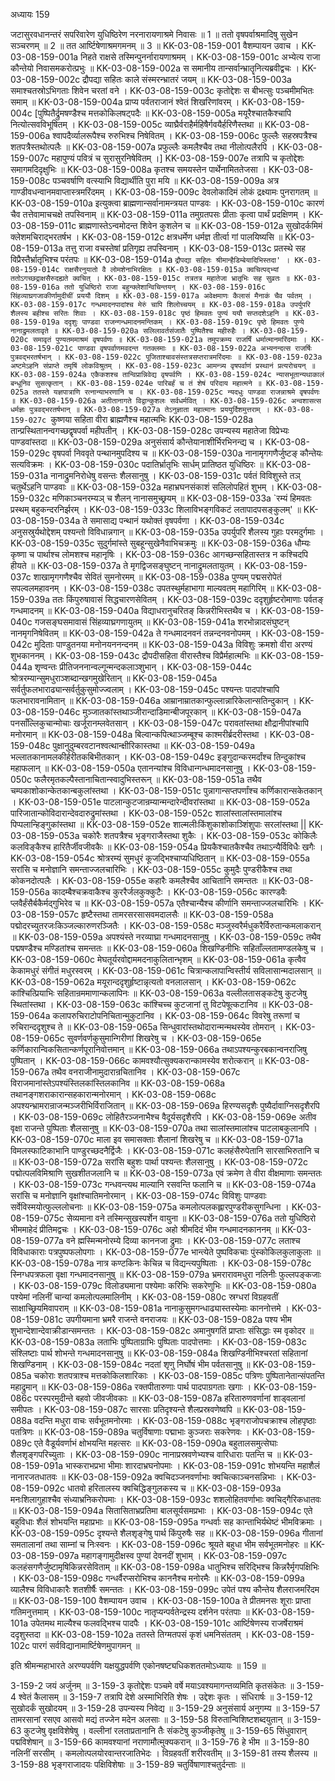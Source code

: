 अध्यायः 159

जटासुरवधानन्तरं सपरिवारेण युधिष्ठिरेण नरनारायणाश्रमे निवासः ॥ 1 ॥ ततो वृषपर्वाश्रमादिषु सुखेन सञ्चरणम् ॥ 2 ॥ तत आर्ष्टिषेणाश्रमगमनम् ॥ 3 ॥
KK-03-08-159-001 वैशम्पायन उवाच ।
KK-03-08-159-001a निहते राक्षसे तस्मिन्पुनर्नारायणाश्रमम् ।
KK-03-08-159-001c अभ्येत्य राजा कौन्तेयो निवासमकरोत्प्रभुः ॥
KK-03-08-159-002a स समानीय तान्सर्वान्भ्रातॄनित्यब्रवीद्वचः ।
KK-03-08-159-002c द्रौपद्या सहितः काले संस्मरन्भ्रातरं जयम् ॥
KK-03-08-159-003a समाश्चतस्रोऽभिगताः शिवेन चरतां वने ।
KK-03-08-159-003c कृतोद्देशः स बीभत्सुः पञ्चमीमभितः समाम् ॥
KK-03-08-159-004a प्राप्य पर्वतराजानं श्वेतं शिखरिणांवरम् ।
KK-03-08-159-004c [पुष्पितैर्द्रुमषण्डैश्च मत्तकोकिलषट्पदैः ॥
KK-03-08-159-005a मयूरैश्चातकैश्चापि नित्योत्सवविभूषितम् ।
KK-03-08-159-005c व्याघ्रैर्वराहैर्महिषैर्गवयैर्हरिणैस्तथा ॥
KK-03-08-159-006a श्वापदैर्व्यालरूपैश्च रुरुभिश्च निषेवितम् ।
KK-03-08-159-006c फुल्लैः सहस्रपत्रैश्च शतपत्रैस्तथोत्पलैः ॥
KK-03-08-159-007a प्रफुल्लैः कमलैश्चैव तथा नीलोत्पलैरपि ।
KK-03-08-159-007c महापुण्यं पवित्रं च सुरासुरनिषेवितम् ।]
KK-03-08-159-007e तत्रापि च कृतोद्देशः समागमदिदृक्षुभिः ॥
KK-03-08-159-008a कृतश्च समयस्तेन पार्थेनामिततेजसा ।
KK-03-08-159-008c पञ्चवर्षाणि वत्स्याभि विद्यार्थीति पुरा मयि ॥
KK-03-08-159-009a अत्र गाण्डीवधन्वानमवाप्तास्त्रमरिंदमम् ।
KK-03-08-159-009c देवलोकादिमं लोकं द्रक्ष्यामः पुनरागतम् ॥
KK-03-08-159-010a इत्युक्त्वा ब्राह्मणान्सर्वानामन्त्रयत पाण्डवः ।
KK-03-08-159-010c कारणं चैव तत्तेवामाचचक्षे तपस्विनाम् ॥
KK-03-08-159-011a तमुग्रतपसः प्रीताः कृत्वा पार्थं प्रदक्षिणम् ।
KK-03-08-159-011c ब्राह्मणास्तेऽन्वमोदन्त शिवेन कुशलेन च ॥
KK-03-08-159-012a सुखोदर्कमिमं क्लेशमचिराद्भरतर्षभ ।
KK-03-08-159-012c क्षत्रधर्मेण धर्मज्ञ तीर्त्वा गां पालयिष्यसि ॥
KK-03-08-159-013a तत्तु राजा वचस्तेषां प्रतिगृह्य तपस्विनाम् ।
KK-03-08-159-013c प्रतस्थे सह विप्रैस्तैर्भ्रातृभिश्च परंतपः ॥
KK-03-08-159-014a `द्रौपद्या सहितः श्रीमान्हैडिम्बेयादिभिस्तदा' ।
KK-03-08-159-014c राक्षसैरनुयातो वै लोमशेनाभिरक्षितः ॥
KK-03-08-159-015a क्वचित्पद्भ्यां ततोऽगच्छद्राक्षसैरुदह्यते क्वचित् ।
KK-03-08-159-015c तत्रतत्र महातेजा भ्रातृभिः सह सुव्रतः ॥
KK-03-08-159-016a ततो युधिष्ठिरो राजा बहुन्क्लेशान्विचिन्तयन् ।
KK-03-08-159-016c सिंहव्याघ्रगजाकीर्णामुदीचीं प्रययौ दिशम् ॥
KK-03-08-159-017a अवेक्षमाणः कैलासं मैनाकं चैव पर्वतम् ।
KK-03-08-159-017c गन्धमादनपादांश्च मेरुं चापि शिलोच्चयम् ॥
KK-03-08-159-018a उपर्युपरि शैलस्य बहीश्च सरितः शिवाः ।
KK-03-08-159-018c पृष्ठं हिमवतः पुण्यं ययौ सप्तदशेऽहनि ॥
KK-03-08-159-019a ददृशुः पाण्डवा राजन्गन्धमादनमन्तिकम् ।
KK-03-08-159-019c पृष्ठे हिमवतः पुण्ये नानाद्रुमलतावृते ॥
KK-03-08-159-020a सलिलावर्तसंजातैः पुष्पितैश्च महीरुहैः ।
KK-03-08-159-020c समावृतं पुण्यतममाश्रमं वृषपर्वणः ॥
KK-03-08-159-021a तमुपक्रम्य राजर्षिं धर्मात्मानमरिंदमाः ।
KK-03-08-159-021c पाण्डवा वृषपर्वाणमवदन्त गतक्लमाः ॥
KK-03-08-159-022a अभ्यनन्दत्स राजर्षिः पुत्रवद्भरतर्षभान् ।
KK-03-08-159-022c पूजिताश्चावसंस्तत्रसप्तरात्रमरिंदमाः ॥
KK-03-08-159-023a अष्टमेऽहनि संप्राप्ते तमृषिं लोकविश्रुतम् ।
KK-03-08-159-023c आमन्त्र्य वृषपर्वाणं प्रस्थानं प्रत्यरोचयन् ॥
KK-03-08-159-024a एकैकशश्च तान्विप्रान्निवेद्य वृषपर्वणि ।
KK-03-08-159-024c न्यासभूतान्यथाकालं बन्धूनिव सुसत्कृतान् ।
KK-03-08-159-024e पारिबर्हं च तं शेषं परिदाय महात्मने ॥
KK-03-08-159-025a ततस्ते यज्ञपात्राणि रत्नान्याभरणानि च ।
KK-03-08-159-025c न्यदधुः पाण्डवा राजन्नाश्रमे वृषपर्वणः ॥
KK-03-08-159-026a अतीतानागते विद्वान्कुशलः सर्वधर्मवित् ।
KK-03-08-159-026c अन्वशासत्स धर्मज्ञः पुत्रवद्भरतर्षभान् ॥
KK-03-08-159-027a तेऽनुज्ञाता महात्मानः प्रययुर्दिशमुत्तराम् ।
KK-03-08-159-027c `कुष्णया सहिता वीरा ब्राह्मणैश्च महात्मभिः
KK-03-08-159-028a तान्प्रस्थितानन्वगच्छद्वृषपर्वा महीपतीन् ।
KK-03-08-159-028c उपन्यस्य महातेजा विप्रेभ्यः पाण्डवांस्तदा ॥
KK-03-08-159-029a अनुसंसार्य कौन्तेयानाशीर्भिरभिनन्द्य च ।
KK-03-08-159-029c वृषपर्वा निववृते पन्थानमुपदिश्य च ॥
KK-03-08-159-030a नानामृगगणैर्जुष्टङ् कौन्तेयः सत्यविक्रमः ।
KK-03-08-159-030c पदातिर्भ्रातृभिः सार्धम् प्रातिष्ठत युधिष्ठिरः ॥
KK-03-08-159-031a नानाद्रुमनिरोधेषु वसन्तः शैलसानुषु ।
KK-03-08-159-031c पर्वतं विविशुस्ते तञ् चतुर्थेऽहनि पाण्डवाः ॥
KK-03-08-159-032a महाभ्रघनसंकाशं सलिलोपहितं शुभम् ।
KK-03-08-159-032c मणिकाञ्चनरम्यञ् च शैलन् नानासमुच्छ्रयम् ॥
KK-03-08-159-033a `रम्यं हिमवतः प्रस्थम् बहुकन्दरनिर्झरम् ।
KK-03-08-159-033c शिलाविभङ्गविकटं लतापादपसङ्कुलम्' ॥
KK-03-08-159-034a ते समासाद्य पन्थानं यथोक्तं वृषपर्वणा ।
KK-03-08-159-034c अनुसस्रुर्यथोद्देशम् पश्यन्तो विविधान्नगान् ॥
KK-03-08-159-035a उपर्युपरि शैलस्य गुहाः परमदुर्गमाः ।
KK-03-08-159-035c सुदुर्गमांस्ते सुबहून्सुखेनैवाभिचक्रमुः ॥
KK-03-08-159-036a  धौम्यः कृष्णा च पार्थाश्च लोमशश्च महानृषिः ।
KK-03-08-159-036c आगच्छन्सहितास्तत्र न कश्चिदपि हीयते ॥
KK-03-08-159-037a ते मृगद्विजसङ्घुष्टन् नानाद्रुमलतायुतम् ।
KK-03-08-159-037c शाखामृगगणैश्चैव सेवितं सुमनोरमम् ॥
KK-03-08-159-038a पुण्यम् पद्मसरोपेतं सपल्वलमहावनम् ।
KK-03-08-159-038c उपतस्थुर्महाभागा माल्यवतम् महागिरिम् ॥
KK-03-08-159-039a  ततः किंपुरुषावासं सिद्धचारणसेवितम् ।
KK-03-08-159-039c  ददृशुर्हृष्टरोमाणाः पर्वतङ् गन्धमादनम् ॥
KK-03-08-159-040a  विद्याधरानुचरितङ् किन्नरीभिस्तथैव च ।
KK-03-08-159-040c गजसङ्घसमावासं सिंहव्याघ्रगणायुतम् ॥
KK-03-08-159-041a शरभोन्नादसंघुष्टन् नानमृगनिषेवितम् ॥
KK-03-08-159-042a ते गन्धमादनवनं तन्नन्दनवनोपमम् ।
KK-03-08-159-042c मुदिताः पाण्डुतनया मनोनयननन्दनम् ॥
KK-03-08-159-043a विविशुः क्रमशो वीरा अरण्यं शुभकाननम् ।
KK-03-08-159-043c द्रौपदीसहिता वीरास्तैश्च विप्रैर्महात्मभिः ॥
KK-03-08-159-044a शृण्वन्तः प्रीतिजननान्वल्गून्मन्दकलाञ्शुभान् ।
KK-03-08-159-044c श्रोत्ररम्यान्सुमधुराञ्शब्दान्खगमुखेरितान् ॥
KK-03-08-159-045a सर्वर्तुफलभाराढ्यान्सर्वर्तुकुसुमोज्ज्वलाम् ।
KK-03-08-159-045c पश्यन्तः पादपांश्चापि फलभारावनामितान् ॥
KK-03-08-159-046a आम्रानाम्रातकान्फुल्लान्नारिकेलान्सतिन्दुकान् ।
KK-03-08-159-046c मुञ्जातकांस्तथाञ्जीरान्दाडिमान्बीजपूरकान् ॥
KK-03-08-159-047a पनसाँल्लिकुचान्मोचाः खर्जूरानम्लवेतसान् ।
KK-03-08-159-047c परावतांस्तथा क्षौद्रानीपांश्चापि मनोरमान् ॥
KK-03-08-159-048a बिल्वान्कपित्थाञ्जम्बूश्च काश्मरीर्ब्रदरीस्तथा ।
KK-03-08-159-048c पुक्षानुदुम्बरवटानश्वत्थान्क्षीरिकास्तथा ॥
KK-03-08-159-049a भल्लातकानामलकीर्हरीतकबिभीतकान् ।
KK-03-08-159-049c इङ्गुदान्करमर्दांश्च तिन्दुकांश्च महाफलान् ॥
KK-03-08-159-050a एतानन्यांश्च विविधान्गन्धमादनसानुषु ।
KK-03-08-159-050c फलैरमृतकल्पैस्तानाचितान्स्वादुभिस्तरून् ॥
KK-03-08-159-051a तथैव चम्पकाशोकान्केतकान्बकुलांस्तथा ।
KK-03-08-159-051c पुन्नागान्सप्तपर्णांश्च कर्णिकारान्सकेतकान् ।
KK-03-08-159-051e पाटलान्कुटजान्रम्यान्मन्दारेन्दीवरांस्तथा ॥
KK-03-08-159-052a पारिजातान्कोविदारान्देवदारुद्रुमांस्तथा ।
KK-03-08-159-052c  शालांस्तालांस्तमालांश्च पिप्पलान्हिङ्गुकांस्तथा ॥
KK-03-08-159-052e शाल्मलीःकिंशुकाशोकाञ्शिंशुपाः सरलांस्तथा ||
KK-03-08-159-053a चकोरैः शतपत्रैश्च भृङ्गराजैस्तथा शुकैः ।
KK-03-08-159-053c कोकिलैः कलविङ्कैश्च हारितैर्जीवजीवकैः ॥
KK-03-08-159-054a प्रियकैश्चातकैश्चैव तथाऽन्यैर्विविधैः खगैः ।
KK-03-08-159-054c श्रोत्ररम्यं सुमधुरं कूजद्भिश्चाप्यधिष्ठितान् ॥
KK-03-08-159-055a सरांसि च मनोज्ञानि समन्ताज्जलचारिभिः ।
KK-03-08-159-055c कुमुदैः पुण्डरीकैश्च तथा कोकनदोत्पलैः ।
KK-03-08-159-055e कहारैः कमलैश्चैव आचितानि समन्ततः ॥
KK-03-08-159-056a कादम्बैश्चक्रवाकैश्च कुररैर्जलकुक्कुटैः ।
KK-03-08-159-056c कारण्डवैः प्लवैर्हंसैर्बकैर्मद्गुभिरेव च ॥
KK-03-08-159-057a एतैश्चान्यैश्च कीर्णानि समन्ताज्जलचारिभिः ।
KK-03-08-159-057c हृष्टैस्तथा तामरसरसासवमदालसैः ॥
KK-03-08-159-058a पद्मोदरच्युतरजःकिञ्जल्कारुणरञ्जितैः ।
KK-03-08-159-058c मञ्जुस्वरैर्मधुकरैर्विरुतान्कमलाकरान् ॥
KK-03-08-159-059a अपश्यंस्ते नरव्याघ्रा गन्धमादनसानुषु ।
KK-03-08-159-059c तथैव पद्मषण्डैश्च मण्डितांश्च समन्ततः ॥
KK-03-08-159-060a शिखण्डिनीभिः सहिताँल्लतामण्डलकेषु च ।
KK-03-08-159-060c मेघतूर्यरवोद्दाममदनाकुलितान्भृशम् ॥
KK-03-08-159-061a कृत्वैव केकामधुरं संगीतं मधुरस्वरम् ।
KK-03-08-159-061c चित्रान्कलापान्विस्तीर्य सविलासान्मदालसान् ॥
KK-03-08-159-062a मयूरान्ददृशुर्हृष्टान्नृत्यतो वनलालसान् ।
KK-03-08-159-062c कांश्चित्प्रियाभिः सहितान्रममाणान्कलापिनः ॥
KK-03-08-159-063a वल्लीलतासङ्कटेषु कुटजेषु स्थितांस्तथा ।
KK-03-08-159-063c कांश्चिच्च कुटजानां तु विटपेषूत्कटानिव ॥
KK-03-08-159-064a कलापरुचिराटोपनिचितान्मुकुटानिव ।
KK-03-08-159-064c विवरेषु तरूणां च रुचिरान्ददृशुश्च ते ॥
KK-03-08-159-065a सिन्धुवारांस्तथोदारान्मन्मथस्येव तोमरान् ।
KK-03-08-159-065c सुवर्णवर्णकुसुमान्गिरीणां शिखरेषु च ।
KK-03-08-159-065e कर्णिकारान्विकसितान्कर्णपूरानिवोत्तमान् ॥
KK-03-08-159-066a तथाऽपश्यन्कुरबकान्वनराजिषु पुष्पितान् ।
KK-03-08-159-066c कामवश्यौत्सुक्यकरान्कामस्येव शरोत्करान् ॥
KK-03-08-159-067a तथैव वनराजीनामुदारान्रचितानिव ।
KK-03-08-159-067c विराजमानांस्तेऽपश्यंस्तिलकांस्तिलकानिव ॥
KK-03-08-159-068a तथानङ्गशराकारान्सहकारान्मनोरमान् ।
KK-03-08-159-068c अपश्यन्भ्रामरान्राजन्मञ्जरीभिर्विराजितान् ॥
KK-03-08-159-069a हिरण्यसदृशैः पुष्यैर्दावाग्निसदृशैरपि ।
KK-03-08-159-069c लोहितैरञ्जनाभैश्च वैदूर्यसदृशैरपि ।
KK-03-08-159-069e अतीव वृक्षा राजन्ते पुष्पिताः शैलसानुषु ॥
KK-03-08-159-070a तथा सालांस्तमालांश्च पाटलाबकुलानपि ।
KK-03-08-159-070c माला इव समासक्ताः शैलानां शिखरेषु च ॥
KK-03-08-159-071a विमलस्फाटिकाभानि पाण्डुरच्छदनैर्द्विजैः ।
KK-03-08-159-071c कलहंसैरुपेतानि सारसाभिरुतानि च ॥
KK-03-08-159-072a सरांसि बहुशः पार्था पश्यन्तः शैलसानुषु ।
KK-03-08-159-072c पद्मोत्पलविमिश्राणि सुखशीतजलानि च ॥
KK-03-08-159-073a एवं क्रमेण ते वीरा वीक्षमाणाः समन्ततः ।
KK-03-08-159-073c  गन्धवन्त्यथ माल्यानि रसवन्ति फलानि च ॥
KK-03-08-159-074a सरांसि च मनोज्ञानि वृक्षांश्चातिमनोरमान् ।
KK-03-08-159-074c विविशुः पाण्डवाः सर्वेविस्मयोत्फुल्ललोचनाः ॥
KK-03-08-159-075a कमलोत्पलकह्लारपुण्डरीकसुगन्धिना ।
KK-03-08-159-075c सेव्यमाना वने तस्मिन्सुखस्पर्शेन वायुना ॥
KK-03-08-159-076a ततो युधिष्ठिरो भीममाहेदं प्रीतिमद्वचः ।
KK-03-08-159-076c अहो श्रीमदिदं भीम गन्धमादनकाननम् ॥
KK-03-08-159-077a वने ह्मस्मिन्मनोरम्ये दिव्या काननजा द्रुमाः ।
KK-03-08-159-077c लताश्च विविधाकाराः पत्रपुष्पफलोपगाः ।
KK-03-08-159-077e भान्त्येते पुष्पविकचाः पुंस्कोकिलकुलाकुलाः ॥
KK-03-08-159-078a नात्र कण्टकिनः केचिन्न च विद्यन्त्यपुष्पिताः ।
KK-03-08-159-078c स्निग्धपत्रफला वृक्षा गन्धमादनसानुषु ॥
KK-03-08-159-079a भ्रमरारावमधुरा नलिनीः फुल्लपङ्कजाः ।
KK-03-08-159-079c विलोड्यमाना पश्येमाः करिभिः सकरेणुभिः ॥
KK-03-08-159-080a पश्येमां नलिनीं चान्यां कमलोत्पलमालिनीम् ।
KK-03-08-159-080c स्रग्धरां विग्रहवतीं साक्षाच्छ्रियमिवापराम् ॥
KK-03-08-159-081a नानाकुसुमगन्धाढ्यास्तस्येमाः काननोत्तमे ।
KK-03-08-159-081c उपगीयमाना भ्रमरै राजन्ते वनराजयः ॥
KK-03-08-159-082a पश्य भीम शुभान्देशान्देवाक्रीडान्समन्ततः ।
KK-03-08-159-082c अमानुषगतिं प्राप्ताः संसिद्धाः स्म वृकोदर ॥
KK-03-08-159-083a लताभिः पुष्पिताग्राभिः पुष्पिताः पादपोत्तमाः ।
KK-03-08-159-083c संश्लिष्टाः पार्थ शोभन्ते गन्धमादनसानुषु ॥
KK-03-08-159-084a शिखण्डिनीभिश्चरतां सहितानां शिखण्डिनाम् ।
KK-03-08-159-084c नदतां शृणु निर्घोषं भीम पर्वतसानुषु ॥
KK-03-08-159-085a चकोराः शतपत्राश्च मत्तकोकिलशारिकाः ।
KK-03-08-159-085c पत्रिणः पुष्पितानेतान्संपतन्ति महाद्रुमान् ॥
KK-03-08-159-086a रक्तपीतारुणाः पार्थ पादपाग्रगताः खगाः ।
KK-03-08-159-086c परस्परमुदीन्ते बहवो जीवजीवकाः ॥
KK-03-08-159-087a हरितारुणवर्णानां शाड्वलानां समीपतः ।
KK-03-08-159-087c सारसाः प्रतिदृश्यन्ते शैलप्रस्रवणेष्वपि ॥
KK-03-08-159-088a वदन्ति मधुरा वाचः सर्वभूतमनोरमाः ।
KK-03-08-159-088c भृङ्गराजोपचक्राश्च लोहपृष्ठाः पतत्रिणः ॥
KK-03-08-159-089a चतुर्विषाणाः पद्माभाः कुञ्जराः सकरेणवः ।
KK-03-08-159-089c एते वैडूर्यवर्णाभं क्षोभयन्ति महत्सरः ॥
KK-03-08-159-090a बहुतालसमुत्सेघाः शैलशृङ्गपरिच्युताः ।
KK-03-08-159-090c नानाप्रस्रवणेभ्यश्च वारिधाराः पतन्ति च ॥
KK-03-08-159-091a भास्कराभप्रभा भीमाः शारदाभ्रघनोपमाः ।
KK-03-08-159-091c शोभयन्ति महाशैलं नानारजतधातवः ॥
KK-03-08-159-092a क्वचिदञ्जनवर्णाभाः क्वचित्काञ्चनसन्निभाः ।
KK-03-08-159-092c धातवो हरितालस्य क्वचिद्धिङ्गुलकस्य च ॥
KK-03-08-159-093a मनःशिलागुहाश्चैव संध्याभ्रनिकरोपमाः ।
KK-03-08-159-093c शशलोहितवर्णाभाः क्वचिद्गैरिकधातवः ॥
KK-03-08-159-094a सितासिताभ्रप्रतिमा बालसूर्यसमप्रभाः ।
KK-03-08-159-094c एते बहुविधाः शैलं शोभयन्ति महाप्रभाः ॥
KK-03-08-159-095a गन्धर्वाः सह कान्ताभिर्यथेष्टं भीमविक्रमाः ।
KK-03-08-159-095c दृश्यन्ते शैलशृङ्गेषु पार्थ किंपुरुषैः सह ॥
KK-03-08-159-096a गीतानां समतालानां तथा साम्नां च निःस्वनः ।
KK-03-08-159-096c श्रूयते बहुधा भीम सर्वभूतमनोहरः ॥
KK-03-08-159-097a महागङ्गामुदीक्षस्व पुण्यां देवनदीं शुभाम् ।
KK-03-08-159-097c कलहंसगणैर्जुष्टामृषिकिन्नरसेविताम् ॥
KK-03-08-159-098a धातुभिश्च सरिद्भिश्च किन्नरैर्मृगपक्षिभिः ।
KK-03-08-159-098c गन्धर्वैरप्सरोभिश्च काननैश्च मनोरमैः ॥
KK-03-08-159-099a व्यालैश्च विविधाकारैः शतशीर्षैः समन्ततः ।
KK-03-08-159-099c उपेतं पश्य कौन्तेय शैलराजमरिंदम ॥
KK-03-08-159-100 वैशम्पायन उवाच ।
KK-03-08-159-100a ते प्रीतमनसः शूराः प्राप्ता गतिमनुत्तमाम् ।
KK-03-08-159-100c  नातृप्यन्पर्वतेन्द्रस्य दर्शनेन परंतपाः ॥
KK-03-08-159-101a उपेतमथ माल्यैश्च फलवद्भिश्च पादपैः ।
KK-03-08-159-101c आर्ष्टिषेणस्य राजर्षेराश्रमं ददृशुस्तदा ॥
KK-03-08-159-102a ततस्ते तिग्मतपसं कृशं धमनिसंततम् ।
KK-03-08-159-102c पारगं सर्वविद्यानामार्ष्टिषेणमुपागमन् ॥

इति श्रीमन्महाभारते अरण्यपर्वणि यक्षयुद्धपर्वणि एकोनषष्ट्यधिकशततमोऽध्यायः ॥ 159 ॥

3-159-2 जयं अर्जुनम् ॥ 3-159-3 कृतोद्देशः पञ्चमे वर्षे मयाऽवश्यमागन्तव्यमिति कृतसंकेतः ॥ 3-159-4 श्वेतं कैलासम् ॥ 3-159-7 तत्रापि देशे अस्माभिरिति शेषः । उद्देशः कृतः । संधिरार्षः ॥ 3-159-12 सुखोदर्कं सुखोदयम् ॥ 3-159-28 उपन्यस्य निवेद्य ॥ 3-159-29 अनुसंसार्य अनुगम्य ॥ 3-159-57 तामरसानां रसएव आसवो मद्यं तज्जेन मदेन अलसाः ॥ 3-159-58 विरुतान्विशिष्टशब्दयुतान् ॥ 3-159-63 कुटजेषु वृक्षविशेषेषु । वल्लीनां रलताप्रतानानि तैः संकटेषु कुञ्जीकृतेषु ॥ 3-159-65 सिंधुवारान् पद्मविशेषान् ॥ 3-159-66 कामवश्यानां नराणामौत्मुक्यकरान् ॥ 3-159-76 हे भीम ॥ 3-159-80 नलिनीं सरसीम् । कमलोत्पलयोरवान्तरजातिभेदः । विग्रहवतीं शरीरवतीम् ॥ 3-159-81 तस्य शैलस्य ॥ 3-159-88 भृङ्गराजादयः पक्षिविशेषाः ॥ 3-159-89 चतुर्विषाणाश्चतुर्दन्ताः ॥